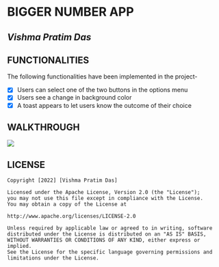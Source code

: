 # BIGGER NUMBER APP

## *Vishma Pratim Das*

## FUNCTIONALITIES
  The following functionalities have been implemented in the project-
* [x] Users can select one of the two buttons in the options menu
* [x] Users see a change in background color
* [x] A toast appears to let users know the outcome of their choice

## WALKTHROUGH
  <img src="https://giphy.com/embed/6lJ0x8FjhQDpvy2Z6K" />

## LICENSE
    Copyright [2022] [Vishma Pratim Das]

    Licensed under the Apache License, Version 2.0 (the "License");
    you may not use this file except in compliance with the License.
    You may obtain a copy of the License at

    http://www.apache.org/licenses/LICENSE-2.0

    Unless required by applicable law or agreed to in writing, software
    distributed under the License is distributed on an "AS IS" BASIS,
    WITHOUT WARRANTIES OR CONDITIONS OF ANY KIND, either express or implied.
    See the License for the specific language governing permissions and
    limitations under the License.